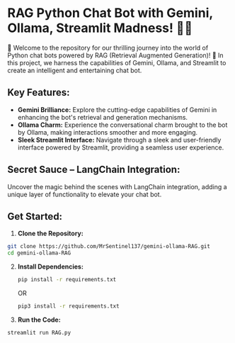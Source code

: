 # RAG Python Chat Bot with Gemini, Ollama, Streamlit Madness! 🤖💬

🚀 Welcome to the repository for our thrilling journey into the world of Python chat bots powered by RAG (Retrieval Augmented Generation)! 🐍 In this project, we harness the capabilities of Gemini, Ollama, and Streamlit to create an intelligent and entertaining chat bot.

## Key Features:

- **Gemini Brilliance:** Explore the cutting-edge capabilities of Gemini in enhancing the bot's retrieval and generation mechanisms.
- **Ollama Charm:** Experience the conversational charm brought to the bot by Ollama, making interactions smoother and more engaging.
- **Sleek Streamlit Interface:** Navigate through a sleek and user-friendly interface powered by Streamlit, providing a seamless user experience.

## Secret Sauce – LangChain Integration:
Uncover the magic behind the scenes with LangChain integration, adding a unique layer of functionality to elevate your chat bot.

## Get Started:
1. **Clone the Repository:**
```bash
git clone https://github.com/MrSentinel137/gemini-ollama-RAG.git
cd gemini-ollama-RAG
```

2. **Install Dependencies:**
    ```bash
    pip install -r requirements.txt
    ```
     OR
    
    ```bash
    pip3 install -r requirements.txt
    ```

3. **Run the Code:**
 ```bash
 streamlit run RAG.py
```
